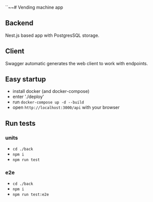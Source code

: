 ``~~# Vending machine app

## Backend

Nest.js based app with PostgresSQL storage.


## Client

Swagger automatic generates the web client to work with endpoints.

## Easy startup

- install docker (and docker-compose)
- enter './deploy'
- run `docker-compose up -d --build`
- open `http://localhost:3000/api` with your browser

## Run tests

### units

- `cd ./back`
- `npm i`
- `npm run test`

### e2e

- `cd ./back`
- `npm i`
- `npm run test:e2e`